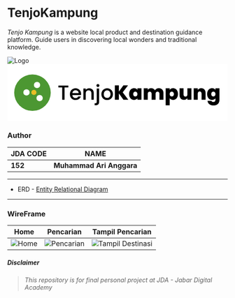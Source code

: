 # TenjoKampung
_Tenjo Kampung_ is a website local product and destination guidance platform. Guide users in discovering local wonders and traditional knowledge.

![Logo](https://github.com/m4nggara/152-MUHAMMADARIANGGARA/assets/169231752/13fea1cb-bce1-4d0f-a12e-172fea6cd9cb)
<svg width="772" height="200" viewBox="0 0 772 200" fill="none" xmlns="http://www.w3.org/2000/svg">
<rect width="772" height="200" fill="white"/>
<path d="M213.728 74.96V81.656H200.408V125H192.2V81.656H178.808V74.96H213.728ZM258.401 104.192C258.401 105.68 258.305 107.024 258.113 108.224H227.801C228.041 111.392 229.217 113.936 231.329 115.856C233.441 117.776 236.033 118.736 239.105 118.736C243.521 118.736 246.641 116.888 248.465 113.192H257.321C256.121 116.84 253.937 119.84 250.769 122.192C247.649 124.496 243.761 125.648 239.105 125.648C235.313 125.648 231.905 124.808 228.881 123.128C225.905 121.4 223.553 119 221.825 115.928C220.145 112.808 219.305 109.208 219.305 105.128C219.305 101.048 220.121 97.472 221.753 94.4C223.433 91.28 225.761 88.88 228.737 87.2C231.761 85.52 235.217 84.68 239.105 84.68C242.849 84.68 246.185 85.496 249.113 87.128C252.041 88.76 254.321 91.064 255.953 94.04C257.585 96.968 258.401 100.352 258.401 104.192ZM249.833 101.6C249.785 98.576 248.705 96.152 246.593 94.328C244.481 92.504 241.865 91.592 238.745 91.592C235.913 91.592 233.489 92.504 231.473 94.328C229.457 96.104 228.257 98.528 227.873 101.6H249.833ZM286.494 84.68C289.614 84.68 292.398 85.328 294.846 86.624C297.342 87.92 299.286 89.84 300.678 92.384C302.07 94.928 302.766 98 302.766 101.6V125H294.63V102.824C294.63 99.272 293.742 96.56 291.966 94.688C290.19 92.768 287.766 91.808 284.694 91.808C281.622 91.808 279.174 92.768 277.35 94.688C275.574 96.56 274.686 99.272 274.686 102.824V125H266.478V85.328H274.686V89.864C276.03 88.232 277.734 86.96 279.798 86.048C281.91 85.136 284.142 84.68 286.494 84.68ZM317.412 80.072C315.924 80.072 314.676 79.568 313.668 78.56C312.66 77.552 312.156 76.304 312.156 74.816C312.156 73.328 312.66 72.08 313.668 71.072C314.676 70.064 315.924 69.56 317.412 69.56C318.852 69.56 320.076 70.064 321.084 71.072C322.092 72.08 322.596 73.328 322.596 74.816C322.596 76.304 322.092 77.552 321.084 78.56C320.076 79.568 318.852 80.072 317.412 80.072ZM321.444 132.776C321.444 136.664 320.46 139.472 318.492 141.2C316.572 142.976 313.764 143.864 310.068 143.864H305.82V136.952H308.628C310.308 136.952 311.484 136.616 312.156 135.944C312.876 135.32 313.236 134.264 313.236 132.776V85.328H321.444V132.776ZM349.428 125.648C345.684 125.648 342.3 124.808 339.276 123.128C336.252 121.4 333.876 119 332.148 115.928C330.42 112.808 329.556 109.208 329.556 105.128C329.556 101.096 330.444 97.52 332.22 94.4C333.996 91.28 336.42 88.88 339.492 87.2C342.564 85.52 345.996 84.68 349.788 84.68C353.58 84.68 357.012 85.52 360.084 87.2C363.156 88.88 365.58 91.28 367.356 94.4C369.132 97.52 370.02 101.096 370.02 105.128C370.02 109.16 369.108 112.736 367.284 115.856C365.46 118.976 362.964 121.4 359.796 123.128C356.676 124.808 353.22 125.648 349.428 125.648ZM349.428 118.52C351.54 118.52 353.508 118.016 355.332 117.008C357.204 116 358.716 114.488 359.868 112.472C361.02 110.456 361.596 108.008 361.596 105.128C361.596 102.248 361.044 99.824 359.94 97.856C358.836 95.84 357.372 94.328 355.548 93.32C353.724 92.312 351.756 91.808 349.644 91.808C347.532 91.808 345.564 92.312 343.74 93.32C341.964 94.328 340.548 95.84 339.492 97.856C338.436 99.824 337.908 102.248 337.908 105.128C337.908 109.4 338.988 112.712 341.148 115.064C343.356 117.368 346.116 118.52 349.428 118.52ZM406.79 125L390.878 102.752V125H376.766V74.24H390.878V96.128L406.646 74.24H422.918L404.27 98.864L423.854 125H406.79ZM426.705 104.768C426.705 100.592 427.449 96.944 428.937 93.824C430.473 90.704 432.537 88.304 435.129 86.624C437.769 84.944 440.697 84.104 443.913 84.104C446.697 84.104 449.097 84.656 451.113 85.76C453.129 86.864 454.689 88.352 455.793 90.224V84.608H469.905V125H455.793V119.384C454.689 121.256 453.105 122.744 451.041 123.848C449.025 124.952 446.649 125.504 443.913 125.504C440.697 125.504 437.769 124.664 435.129 122.984C432.537 121.304 430.473 118.904 428.937 115.784C427.449 112.616 426.705 108.944 426.705 104.768ZM455.793 104.768C455.793 102.176 455.073 100.136 453.633 98.648C452.241 97.16 450.513 96.416 448.449 96.416C446.337 96.416 444.585 97.16 443.193 98.648C441.801 100.088 441.105 102.128 441.105 104.768C441.105 107.36 441.801 109.424 443.193 110.96C444.585 112.448 446.337 113.192 448.449 113.192C450.513 113.192 452.241 112.448 453.633 110.96C455.073 109.472 455.793 107.408 455.793 104.768ZM530.722 84.248C535.81 84.248 539.794 85.784 542.674 88.856C545.602 91.928 547.066 96.128 547.066 101.456V125H532.954V103.328C532.954 101.168 532.354 99.488 531.154 98.288C529.954 97.088 528.322 96.488 526.258 96.488C524.194 96.488 522.562 97.088 521.362 98.288C520.162 99.488 519.562 101.168 519.562 103.328V125H505.45V103.328C505.45 101.168 504.85 99.488 503.65 98.288C502.498 97.088 500.89 96.488 498.826 96.488C496.714 96.488 495.058 97.088 493.858 98.288C492.658 99.488 492.058 101.168 492.058 103.328V125H477.946V84.608H492.058V89.936C493.306 88.208 494.914 86.84 496.882 85.832C498.898 84.776 501.202 84.248 503.794 84.248C506.77 84.248 509.41 84.896 511.714 86.192C514.066 87.488 515.914 89.312 517.258 91.664C518.698 89.456 520.594 87.68 522.946 86.336C525.298 84.944 527.89 84.248 530.722 84.248ZM568.91 90.224C570.014 88.352 571.574 86.864 573.59 85.76C575.606 84.656 577.982 84.104 580.718 84.104C583.934 84.104 586.838 84.944 589.43 86.624C592.07 88.304 594.134 90.704 595.622 93.824C597.158 96.944 597.926 100.592 597.926 104.768C597.926 108.944 597.158 112.616 595.622 115.784C594.134 118.904 592.07 121.304 589.43 122.984C586.838 124.664 583.934 125.504 580.718 125.504C577.982 125.504 575.606 124.952 573.59 123.848C571.622 122.744 570.062 121.256 568.91 119.384V144.296H554.798V84.608H568.91V90.224ZM583.598 104.768C583.598 102.128 582.878 100.088 581.438 98.648C580.046 97.16 578.318 96.416 576.254 96.416C574.19 96.416 572.438 97.16 570.998 98.648C569.606 100.136 568.91 102.176 568.91 104.768C568.91 107.408 569.606 109.472 570.998 110.96C572.438 112.448 574.19 113.192 576.254 113.192C578.318 113.192 580.046 112.448 581.438 110.96C582.878 109.424 583.598 107.36 583.598 104.768ZM645.063 84.608V125H630.879V119.24C629.679 121.064 628.023 122.552 625.911 123.704C623.799 124.808 621.375 125.36 618.639 125.36C613.935 125.36 610.215 123.824 607.479 120.752C604.791 117.632 603.447 113.408 603.447 108.08V84.608H617.487V106.28C617.487 108.584 618.087 110.408 619.287 111.752C620.535 113.048 622.167 113.696 624.183 113.696C626.247 113.696 627.879 113.048 629.079 111.752C630.279 110.408 630.879 108.584 630.879 106.28V84.608H645.063ZM679.519 84.248C684.175 84.248 687.871 85.808 690.607 88.928C693.343 92 694.711 96.176 694.711 101.456V125H680.599V103.328C680.599 101.024 679.999 99.224 678.799 97.928C677.599 96.584 675.991 95.912 673.975 95.912C671.863 95.912 670.207 96.584 669.007 97.928C667.807 99.224 667.207 101.024 667.207 103.328V125H653.095V84.608H667.207V90.368C668.455 88.544 670.135 87.08 672.247 85.976C674.359 84.824 676.783 84.248 679.519 84.248ZM717.358 84.104C720.094 84.104 722.47 84.656 724.486 85.76C726.55 86.864 728.134 88.352 729.238 90.224V84.608H743.35V124.568C743.35 128.36 742.63 131.768 741.19 134.792C739.75 137.864 737.494 140.312 734.422 142.136C731.398 143.96 727.558 144.872 722.902 144.872C716.662 144.872 711.67 143.408 707.926 140.48C704.182 137.552 702.046 133.568 701.518 128.528H715.414C715.702 129.824 716.422 130.832 717.574 131.552C718.726 132.272 720.214 132.632 722.038 132.632C726.838 132.632 729.238 129.944 729.238 124.568V119.384C728.134 121.256 726.55 122.744 724.486 123.848C722.47 124.952 720.094 125.504 717.358 125.504C714.142 125.504 711.214 124.664 708.574 122.984C705.982 121.304 703.918 118.904 702.382 115.784C700.894 112.616 700.15 108.944 700.15 104.768C700.15 100.592 700.894 96.944 702.382 93.824C703.918 90.704 705.982 88.304 708.574 86.624C711.214 84.944 714.142 84.104 717.358 84.104ZM729.238 104.768C729.238 102.176 728.518 100.136 727.078 98.648C725.686 97.16 723.958 96.416 721.894 96.416C719.782 96.416 718.03 97.16 716.638 98.648C715.246 100.088 714.55 102.128 714.55 104.768C714.55 107.36 715.246 109.424 716.638 110.96C718.03 112.448 719.782 113.192 721.894 113.192C723.958 113.192 725.686 112.448 727.078 110.96C728.518 109.472 729.238 107.408 729.238 104.768Z" fill="black"/>
<circle cx="88" cy="100" r="64" fill="#4C9732"/>
<circle cx="67" cy="99" r="11" fill="white"/>
<circle cx="113" cy="119" r="11" fill="white"/>
<circle cx="104" cy="73" r="11" fill="white"/>
<circle cx="93" cy="99" r="9" fill="#E9BE26"/>
</svg>


### Author
| JDA CODE | NAME |
| --- | --- |
| **152** | **Muhammad Ari Anggara** |

----

- ERD - [Entity Relational Diagram](https://drive.google.com/file/d/1IZmXkMUiLSKew07qa0pqdjLq_7hkTFvX/view?usp=sharing)

----

### WireFrame
| Home | Pencarian | Tampil Pencarian |
| -- | -- | -- |
| ![Home](https://github.com/m4nggara/152-MUHAMMADARIANGGARA/assets/169231752/331212a3-e78c-4c8e-9797-c3e01990e7c9) | ![Pencarian](https://github.com/m4nggara/152-MUHAMMADARIANGGARA/assets/169231752/c0119c6f-5295-4642-afee-9283462a4698) | ![Tampil Destinasi](https://github.com/m4nggara/152-MUHAMMADARIANGGARA/assets/169231752/7b725d34-6042-4bae-8026-9779bc106bd4) |

##### Disclaimer
> _This repository is for final personal project at JDA - Jabar Digital Academy_

